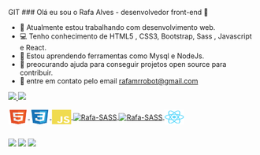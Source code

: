 GIT ### Olá eu sou o Rafa Alves - desenvolvedor front-end 👋

- 🔭 Atualmente estou trabalhando com desenvolvimento web.
- 💻 Tenho conhecimento de HTML5 , CSS3, Bootstrap, Sass , Javascript e React.
- 🌱 Estou aprendendo ferramentas como Mysql e NodeJs.
- 🤔 preocurando ajuda para conseguir projetos open source para contribuir.
- 💬 entre em contato pelo email rafamrrobot@gmail.com

<div>
  <a href="https://github.com/rafamrrobot">
  <img height="178em" src="https://github-readme-stats.vercel.app/api?username=rafamrrobot&show_icons=true&theme=yeblu&include_all_commits=true&count_private=true"/>
  <img height="178em" src="https://github-readme-stats.vercel.app/api/top-langs/?username=rafamrrobot&layout=compact&langs_count=16&theme=yeblu"/>
</div>
  
<div style="display: inline_block"><br>
  <img align="center" alt="Rafa-HTML" height="30" width="40" src="https://raw.githubusercontent.com/devicons/devicon/master/icons/html5/html5-original.svg">
  <img align="center" alt="Rafa-CSS" height="30" width="40" src="https://raw.githubusercontent.com/devicons/devicon/master/icons/css3/css3-original.svg">
  <img align="center" alt="Rafa-Js" height="30" width="40" src="https://raw.githubusercontent.com/devicons/devicon/master/icons/javascript/javascript-plain.svg">
  <img align="center" alt="Rafa-SASS" height="30" width="40" src="https://cdn.jsdelivr.net/gh/devicons/devicon/icons/sass/sass-original.svg">
  <img align="center" alt="Rafa-SASS" height="30" width="40" src="https://cdn.jsdelivr.net/gh/devicons/devicon/icons/bootstrap/bootstrap-plain-wordmark.svg" />
  <img align="center" alt="Rafa-React" height="30" width="40" src="https://raw.githubusercontent.com/devicons/devicon/master/icons/react/react-original.svg">
</div>
  
##
  
<div>
  <a href="https://www.instagram.com/rafa_mrrobot/" target="_blank"><img src="https://img.shields.io/badge/-Instagram-%23E4405F?style=for-the-badge&logo=instagram&logoColor=white" target="_blank"></a>
 <a href="https://twitter.com/rafa_mr_robot" target="_blank"><img src="https://img.shields.io/badge/Twitter-1DA1F2?style=for-the-badge&logo=twitter&logoColor=white" target="_blank"></a>
  <a href="https://www.linkedin.com/in/rafamrrobot/" target="_blank"><img src="https://img.shields.io/badge/-LinkedIn-%230077B5?style=for-the-badge&logo=linkedin&logoColor=white" target="_blank"></a>   
</div>
  
  


